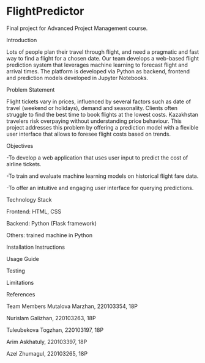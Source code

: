 # FlightPredictor
Final project for Advanced Project Management course.

Introduction

Lots of people plan their travel through flight, and need a pragmatic and fast way to find a flight for a chosen date. Our team develops a web-based flight prediction system that leverages machine learning to forecast flight and arrival times. The platform is developed via Python as backend, frontend and prediction models developed in Jupyter Notebooks.


Problem Statement

Flight tickets vary in prices, influenced by several factors such as date of travel (weekend or holidays), demand and seasonality. Clients often struggle to find the best time to book flights at the lowest costs. Kazakhstan travelers risk overpaying without understanding price behaviour. This project addresses this problem by offering a prediction model with a flexible user interface that allows to foresee flight costs based on trends.

Objectives 

-To develop a web application that uses user input to predict the cost of airline tickets.

-To train and evaluate machine learning models on historical flight fare data.

-To offer an intuitive and engaging user interface for querying predictions.

Technology Stack

Frontend: HTML, CSS

Backend: Python (Flask framework) 

Others: trained machine in Python


Installation Instructions

Usage Guide

Testing

Limitations

References

Team Members
Mutalova Marzhan, 220103354, 18P

Nurislam Galizhan, 220103263, 18P

Tuleubekova Togzhan, 220103197, 18P

Arim Askhatuly, 220103397, 18P

Azel Zhumagul, 220103265, 18P
